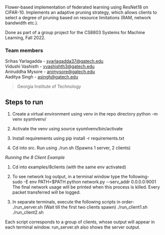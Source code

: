 Flower-based implementation of federated learning using ResNet18 on CIFAR-10. Implements an adaptive pruning strategy, which allows clients to select a degree of pruning based on resource limitations (RAM, network bandwidth etc.).

Done as part of a group project for the CS8803 Systems for Machine Learning, Fall 2022.

### Team members
Srihas Yarlagadda - syarlagadda37@gatech.edu  
Vidushi Vashisth - vvashishth3@gatech.edu  
Aniruddha Mysore - animysore@gatech.edu  
Aaditya Singh - asingh@gatech.edu  

> Georgia Institute of Technology

## Steps to run

1. Create a virtual environment using venv in the repo directory
    python -m venv sysmlvenv/

2. Activate the venv using source sysmlvenv/bin/activate

3. Install requirements using pip install -r requirements.txt

4. Cd into src. Run using ./run.sh (Spawns 1 server, 2 clients)

*Running the 8 Client Example*

1. Cd into examples/8clients (with the same env activated)

2. To see network log output, in a terminal window type the following-
sudo -E env PATH=$PATH python network.py --serv_addr 0.0.0.0:9001
The final network usage will be printed when this process is killed. Every packet transferred will be logged.

3. In separate terminals, execute the following scripts in order-
./run_server.sh
(Wait till the first two clients spawn)
./run_client1.sh
./run_client2.sh

Each script corresponds to a group of clients, whose output will appear in each terminal window. run_server.sh also shows the server output.
